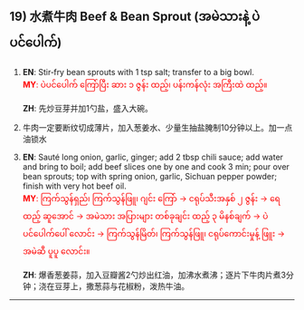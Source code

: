 ## 19) 水煮牛肉 Beef & Bean Sprout (အမဲသားနဲ့ ပဲပင်ပေါက်)

1. **EN**: Stir‑fry bean sprouts with 1 tsp salt; transfer to a big bowl.  
<span style="color:red">   **MY**: ပဲပင်ပေါက် ကြော်ပြီး ဆား ၁ ဇွန်း ထည့်၊ ပန်းကန်လုံး အကြီးထဲ ထည့်။  </span>

   **ZH**: 先炒豆芽并加1勺盐，盛入大碗。

2. 牛肉一定要断纹切成薄片，加入葱姜水、少量生抽盐腌制10分钟以上。加一点油锁水

2. **EN**: Sauté long onion, garlic, ginger; add 2 tbsp chili sauce; add water and bring to boil; add beef slices one by one and cook 3 min; pour over bean sprouts; top with spring onion, garlic, Sichuan pepper powder; finish with very hot beef oil.  
<span style="color:red">   **MY**: ကြက်သွန်ရှည်၊ ကြက်သွန်ဖြူ၊ ဂျင်း ကြော် → ငရုပ်သီးအနှစ် ၂ ဇွန်း → ရေ ထည့် ဆူအောင် → အမဲသား အပြားများ တစ်ခုချင်း ထည့် ၃ မိနစ်ချက် → ပဲပင်ပေါက်ပေါ် လောင်း → ကြက်သွန်မြိတ်၊ ကြက်သွန်ဖြူ၊ ငရုပ်ကောင်းမှုန့် ဖြူး → အမဲဆီ ပူပူ လောင်း။  </span>

   **ZH**: 爆香葱姜蒜，加入豆瓣酱2勺炒出红油，加沸水煮沸；逐片下牛肉片煮3分钟；浇在豆芽上，撒葱蒜与花椒粉，泼热牛油。

---

<a id="r20"></a>
